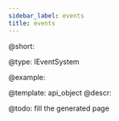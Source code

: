 ```yaml
---
sidebar_label: events
title: events
---          
```


@short: 


@type: IEventSystem

@example: 



@template:	api_object
@descr: 



@todo:
fill the generated page
